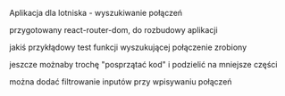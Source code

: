 Aplikacja dla lotniska - wyszukiwanie połączeń

przygotowany react-router-dom, do rozbudowy aplikacji

jakiś przykłądowy test funkcji wyszukującej połączenie zrobiony

jeszcze możnaby trochę "posprzątać kod" i podzielić na mniejsze części

można dodać filtrowanie inputów przy wpisywaniu połączeń
